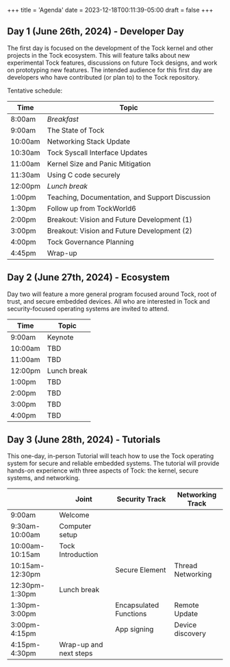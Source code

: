 +++
title = 'Agenda'
date = 2023-12-18T00:11:39-05:00
draft = false
+++

## Day 1 (June 26th, 2024) - Developer Day

The first day is focused on the development of the Tock kernel and other
projects in the Tock ecosystem. This will feature talks about new experimental
Tock features, discussions on future Tock designs, and work on prototyping new
features. The intended audience for this first day are developers who have
contributed (or plan to) to the Tock repository.

Tentative schedule:

| Time    | Topic                                           |
|---------|-------------------------------------------------|
| 8:00am  | _Breakfast_                                     |
| 9:00am  | The State of Tock                               |
| 10:00am | Networking Stack Update                         |
| 10:30am | Tock Syscall Interface Updates                  |
| 11:00am | Kernel Size and Panic Mitigation                |
| 11:30am | Using C code securely                           |
| 12:00pm | _Lunch break_                                   |
| 1:00pm  | Teaching, Documentation, and Support Discussion |
| 1:30pm  | Follow up from TockWorld6                       |
| 2:00pm  | Breakout: Vision and Future Development (1)     |
| 3:00pm  | Breakout: Vision and Future Development (2)     |
| 4:00pm  | Tock Governance Planning                        |
| 4:45pm  | Wrap-up                                         |

## Day 2 (June 27th, 2024) - Ecosystem

Day two will feature a more general program focused around Tock, root of trust,
and secure embedded devices. All who are interested in Tock and security-focused
operating systems are invited to attend.

| Time    | Topic       |
|---------|-------------|
| 9:00am  | Keynote     |
| 10:00am | TBD         |
| 11:00am | TBD         |
| 12:00pm | Lunch break |
| 1:00pm  | TBD         |
| 2:00pm  | TBD         |
| 3:00pm  | TBD         |
| 4:00pm  | TBD         |


## Day 3 (June 28th, 2024) - Tutorials

This one-day, in-person Tutorial will teach how to use the Tock operating system
for secure and reliable embedded systems. The tutorial will provide hands-on
experience with three aspects of Tock: the kernel, secure systems, and
networking.

|                 | Joint                  |  Security Track        | Networking Track  |
|-----------------|------------------------|------------------------|-------------------|
| 9:00am          | Welcome                |                        |                   |
| 9:30am-10:00am  | Computer setup         |                        |                   |
| 10:00am-10:15am | Tock Introduction      |                        |                   |
| 10:15am-12:30pm |                        | Secure Element         | Thread Networking |
| 12:30pm-1:30pm  | Lunch break            |                        |                   |
| 1:30pm-3:00pm   |                        | Encapsulated Functions | Remote Update     |
| 3:00pm-4:15pm   |                        | App signing            | Device discovery  |
| 4:15pm-4:30pm   | Wrap-up and next steps |                        |                   |

